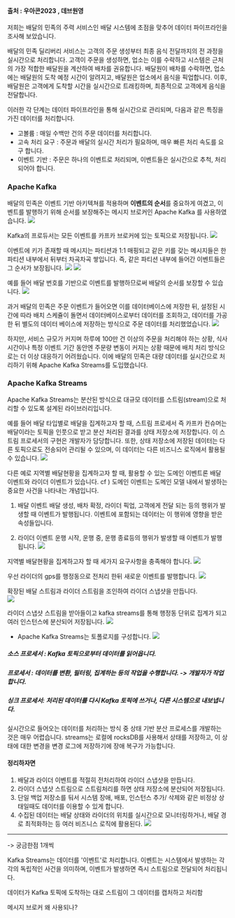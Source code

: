 #### 출처 : 우아콘2023 , 데브원영

저희는 배달의 민족의 주력 서비스인 배달 시스템에 초점을 맞추어 데이터 파이프라인을 조사해 보았습니다.

배달의 민족 딜리버리 서비스는 고객의 주문 생성부터 최종 음식 전달까지의 전 과정을 실시간으로 처리합니다.
고객이 주문을 생성하면, 업소는 이를 수락하고 시스템은 근처의 가장 적합한 배달원을 계산하여 배차를 권유합니다. 배달원이 배차를 수락하면, 업소에는 배달원의 도착 예정 시간이 알려지고, 배달원은 업소에서 음식을 픽업합니다. 이후, 배달원은 고객에게 도착할 시간을 실시간으로 트래킹하며, 최종적으로 고객에게 음식을 전달합니다.

이러한 각 단계는 데이터 파이프라인을 통해 실시간으로 관리되며, 다음과 같은 특징을 가진 데이터를 처리합니다.
- 고볼륨 : 매일 수백만 건의 주문 데이터를 처리합니다.
- 고속 처리 요구 : 주문과 배달의 실시간 처리가 필요하며, 매우 빠른 처리 속도를 요구 합니다.
- 이벤트 기반 : 주문은 하나의 이벤트로 처리되며, 이벤트들은 실시간으로 추척, 처리 되어야 합니다.
### Apache Kafka 
배달의 민족은 이벤트 기반 아키텍쳐를 적용하며 **이벤트의 순서**를 중요하게 여겼고, 이벤트를 발행하기 위해 순서를 보장해주는 메시지 브로커인 Apache Kafka 를 사용하였습니다. 
![](https://i.imgur.com/4f4sALA.png)

Kafka의 프로듀서는 모든 이벤트를 카프카 브로커에 있는 토픽으로 저장됩니다. 
![](https://i.imgur.com/igjjClz.png)

이벤트에 키가 존재할 때 메시지는 파티션과 1:1 매핑되고 같은 키를 갖는 메시지들은 한 파티션 내부에서 뒤부터 차곡차곡 쌓입니다. 즉, 같은 파티션 내부에 들어간 이벤트들은 그 순서가 보장됩니다.
![](https://i.imgur.com/svNGjGZ.png)
![](https://i.imgur.com/x9zoevD.png)

예를 들어 배달 번호를 기반으로 이벤트를 발행하므로써 배달의 순서를 보장할 수 있습니다.
![](https://i.imgur.com/1zyzMyg.png)

과거 배달의 민족은 주문 이벤트가 들어오면 이를 데이터베이스에 저장한 뒤, 설정된 시간에 따라 배치 스케쥴이 돌면서 데이터베이스로부터 데이터를 조회하고, 데이터를 가공한 뒤 별도의 데이터 베이스에 저장하는 방식으로 주문 데이터를 처리했었습니다.
![](https://i.imgur.com/viujju8.png)

하지만, 서비스 규모가 커지며 하루에 100만 건 이상의 주문을 처리해야 하는 상황, 식사 시간이나 특정 이벤트 기간 동안엔 주문량 변동이 커지는 상황 때문에 배치 처리 방식으로는 더 이상 대응하기 어려웠습니다. 이에 배달의 민족은 대량 데이터를 실시간으로 처리하기 위해 Apache Kafka Streams를 도입했습니다.

### Apache Kafka Streams
Apache Kafka Streams는 분산된 방식으로 대규모 데이터를 스트림(stream)으로 처리할 수 있도록 설계된 라이브러리입니다. 

예를 들어 배달 타입별로 배달을 집계하고자 할 때, 스트림 프로세서 즉 카프카 컨슈머는 배달이라는 토픽을 인풋으로 받고 분산 처리된 결과를 상태 저장소에 저장합니다. 이 스트림 프로세서의 구현은 개발자가 담당합니다.
또한, 상태 저장소에 저장된 데이터는 다른 토픽으로도 전송되어 관리될 수 있으며, 이 데이터는 다른 비즈니스 로직에서 활용될 수 있습니다.
![](https://i.imgur.com/gDi6nvM.png)

다른 예로 지역별 배달현황을 집계하고자 할 때, 활용할 수 있는 도메인 이벤트론 배달 이벤트와 라이더 이벤트가 있습니다.
cf ) 도메인 이벤트는 도메인 모델 내에서 발생하는 중요한 사건을 나타내는 개념입니다.

1. 배달 이벤트
배달 생성, 배차 확정, 라이더 픽업, 고객에게 전달 되는 등의 행위가 발생할 때 이벤트가 발행됩니다.
이벤트에 포함되는 데이터는 이 행위에 영향을 받은 속성들입니다.

2. 라이더 이벤트
운행 시작, 운행 중, 운행 종료등의 행위가 발생할 때 이벤트가 발행됩니다.
![](https://i.imgur.com/EmWdObo.png)

지역별 배달현황을 집계하고자 할 때 세가지 요구사항을 충족해야 합니다.
![](https://i.imgur.com/Gr5W711.png)

우선 라이더의 gps를 행정동으로 전처리 한뒤 새로운 이벤트를 발행합니다.
![](https://i.imgur.com/vbJhHaG.png)

확장된 배달 스트림과 라이더 스트림을 조인하여 라이더 스냅샷을 만듭니다.  
![](https://i.imgur.com/SGCzThd.png)

라이더 스냅샷 스트림을 받아들이고 kafka streams를 통해 행정동 단위로 집계가 되고 여러 인스턴스에 분산되어 저장됩니다.
![](https://i.imgur.com/rvbqbsi.png)

- Apache Kafka Streams는 토폴로지를 구성합니다.
![](https://i.imgur.com/9uw0ve9.png)
##### 소스 프로세서 : Kafka 토픽으로부터 데이터를 읽어옵니다.
##### 프로세서 : 데이터를 변환, 필터링, 집계하는 등의 작업을 수행합니다. -> 개발자가 작업합니다.
##### 싱크 프로세서: 처리된 데이터를 다시 Kafka 토픽에 쓰거나, 다른 시스템으로 내보냅니다.

실시간으로 들어오는 데이터를 처리하는 방식 중 상태 기반 분산 프로세스를 개발하는 것은 매우 어렵습니다.
streams는 로컬에 rocksDB를 사용해서 상태를 저장하고, 이 상태에 대한 변경을 변경 로그에 저장하기에 장애 복구가 가능합니다.
#### 정리하자면
1. 배달과 라이더 이벤트를 적절히 전처리하여 라이더 스냅샷을 만듭니다. 
2. 라이더 스냅샷 스트림으로 스트림처리를 하면 상태 저장소에 분산되어 저장됩니다.
3. 단일 백업 저장소를 둬서 시스템 장애, 배포, 인스턴스 추가/ 삭제와 같은 비정상 상태일때도 데이터를 이용할 수 있게 합니다.
4. 수집된 데이터는 배달 상태와 라이더의 위치를 실시간으로 모니터링하거나, 배달 경로 최적화하는 등 여러 비즈니스 로직에 활용된다.
![](https://i.imgur.com/W2fq1Ck.png)


---
-> 궁금한점 1개씩 

Kafka Streams는 데이터를 '이벤트'로 처리합니다. 이벤트는 시스템에서 발생하는 각각의 독립적인 사건을 의미하며, 이벤트가 발생하면 즉시 스트림으로 전달되어 처리됩니다.

데이터가 Kafka 토픽에 도착하는 대로 스트림이 그 데이터를 캡처하고 처리함

메시지 브로커 왜 사용되나?